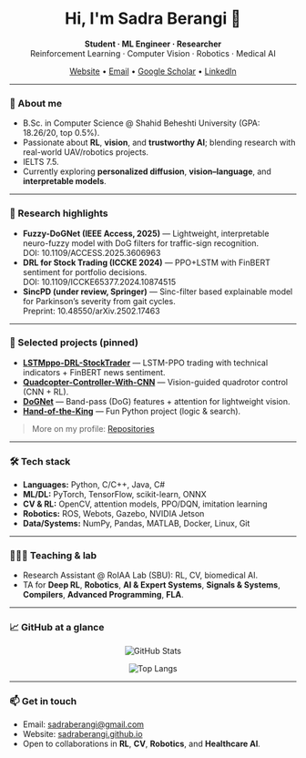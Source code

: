 <!-- Profile README for github.com/sadraberangi -->
<h1 align="center">Hi, I'm Sadra Berangi 👋</h1>
<p align="center">
  <b>Student · ML Engineer · Researcher</b><br>
  Reinforcement Learning · Computer Vision · Robotics · Medical AI
</p>

<p align="center">
  <a href="https://sadraberangi.github.io">Website</a> •
  <a href="mailto:sadraberangi@gmail.com">Email</a> •
  <a href="https://scholar.google.com/citations?user=P3slw18AAAAJ">Google Scholar</a> •
  <a href="https://www.linkedin.com/in/sadraberagi">LinkedIn</a>
</p>

---

### 🚀 About me
- B.Sc. in Computer Science @ Shahid Beheshti University (GPA: 18.26/20, top 0.5%).  
- Passionate about **RL**, **vision**, and **trustworthy AI**; blending research with real-world UAV/robotics projects.  
- IELTS 7.5.  
- Currently exploring **personalized diffusion**, **vision–language**, and **interpretable models**.

---

### 🧪 Research highlights
- **Fuzzy-DoGNet (IEEE Access, 2025)** — Lightweight, interpretable neuro-fuzzy model with DoG filters for traffic-sign recognition.  
  DOI: 10.1109/ACCESS.2025.3606963
- **DRL for Stock Trading (ICCKE 2024)** — PPO+LSTM with FinBERT sentiment for portfolio decisions.  
  DOI: 10.1109/ICCKE65377.2024.10874515
- **SincPD (under review, Springer)** — Sinc-filter based explainable model for Parkinson’s severity from gait cycles.  
  Preprint: 10.48550/arXiv.2502.17463

---

### 🧩 Selected projects (pinned)
- <a href="https://github.com/sadraberangi/LSTMppo-DRL-StockTrader"><b>LSTMppo-DRL-StockTrader</b></a> — LSTM-PPO trading with technical indicators + FinBERT news sentiment.  
- <a href="https://github.com/sadraberangi/Quadcopter-Controller-With-CNN"><b>Quadcopter-Controller-With-CNN</b></a> — Vision-guided quadrotor control (CNN + RL).  
- <a href="https://github.com/sadraberangi/DoGNet"><b>DoGNet</b></a> — Band-pass (DoG) features + attention for lightweight vision.  
- <a href="https://github.com/sadraberangi/Hand-of-the-King"><b>Hand-of-the-King</b></a> — Fun Python project (logic & search).

> More on my profile: <a href="https://github.com/sadraberangi?tab=repositories">Repositories</a>

---

### 🛠️ Tech stack
- **Languages:** Python, C/C++, Java, C#  
- **ML/DL:** PyTorch, TensorFlow, scikit-learn, ONNX  
- **CV & RL:** OpenCV, attention models, PPO/DQN, imitation learning  
- **Robotics:** ROS, Webots, Gazebo, NVIDIA Jetson  
- **Data/Systems:** NumPy, Pandas, MATLAB, Docker, Linux, Git

---

### 👨🏻‍🏫 Teaching & lab
- Research Assistant @ RoIAA Lab (SBU): RL, CV, biomedical AI.  
- TA for **Deep RL**, **Robotics**, **AI & Expert Systems**, **Signals & Systems**, **Compilers**, **Advanced Programming**, **FLA**.

---

### 📈 GitHub at a glance
<p align="center">
  <img alt="GitHub Stats" src="https://github-readme-stats.vercel.app/api?username=sadraberangi&show_icons=true&hide_rank=false" />
</p>
<p align="center">
  <img alt="Top Langs" src="https://github-readme-stats.vercel.app/api/top-langs/?username=sadraberangi&layout=compact" />
</p>

---

### 📫 Get in touch
- Email: <a href="mailto:sadraberangi@gmail.com">sadraberangi@gmail.com</a>  
- Website: <a href="https://sadraberangi.github.io">sadraberangi.github.io</a>  
- Open to collaborations in **RL**, **CV**, **Robotics**, and **Healthcare AI**.

<!-- Badges / extras (optional) -->
<!--
<p align="center">
  <img src="https://komarev.com/ghpvc/?username=sadraberangi&style=flat" alt="Profile views"/>
</p>
-->
